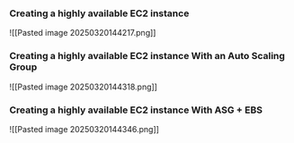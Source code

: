 ### Creating a highly available EC2 instance
![[Pasted image 20250320144217.png]]


### Creating a highly available EC2 instance With an Auto Scaling Group
![[Pasted image 20250320144318.png]]

### Creating a highly available EC2 instance With ASG + EBS

![[Pasted image 20250320144346.png]]
